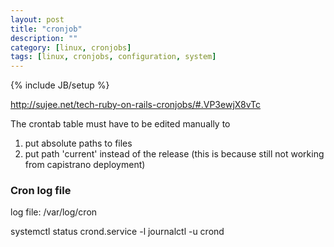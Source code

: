 ```yaml
---
layout: post
title: "cronjob"
description: ""
category: [linux, cronjobs]
tags: [linux, cronjobs, configuration, system]
---
```

{% include JB/setup %}


<p>
<a href="http://sujee.net/tech-ruby-on-rails-cronjobs/#.VP3ewjX8vTc" class="urlextern" title="http://sujee.net/tech-ruby-on-rails-cronjobs/#.VP3ewjX8vTc"  rel="nofollow">http://sujee.net/tech-ruby-on-rails-cronjobs/#.VP3ewjX8vTc</a><br/>

</p>



The crontab table must have to be edited manually to

1. put absolute paths to files
2. put path 'current' instead of the release (this is because still not working from capistrano deployment)



### Cron log file ###
log file: /var/log/cron

  systemctl status crond.service -l
  journalctl -u crond
